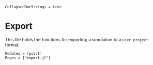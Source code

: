 ```@meta
CollapsedDocStrings = true
```

# Export

This file holds the functions for exporting a simulation to a `user_project` format.

```@autodocs
Modules = [pcvct]
Pages = ["export.jl"]
```